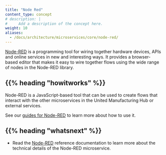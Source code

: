 ```yaml
---
title: "Node Red"
content_type: concept
# description: |
#     Add a description of the concept here.
weight: 10
aliases:
  - /docs/architecture/microservices/core/node-red/
---
```


<!-- overview -->

[Node-RED](https://nodered.org/) is a programming tool for wiring together
hardware devices, APIs and online services in new and interesting ways. It
provides a browser-based editor that makes it easy to wire together flows using
the wide range of nodes in the Node-RED library.

<!-- body -->

## {{% heading "howitworks" %}}

Node-RED is a JavaScript-based tool that can be used to create flows that
interact with the other microservices in the United Manufacturing Hub or
external services.

See our [guides for Node-RED](https://learn.umh.app/topic/node-red/) to learn
more about how to use it.

<!-- Optional section; add links to information related to this topic. -->

## {{% heading "whatsnext" %}}

- Read the [Node-RED](/docs/reference/microservices/node-red/) reference
  documentation to learn more about the technical details of the Node-RED
  microservice.

